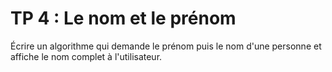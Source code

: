 # TP 4 : Le nom et le prénom

Écrire un algorithme qui demande le prénom puis le nom d'une personne
et affiche le nom complet à l'utilisateur.
